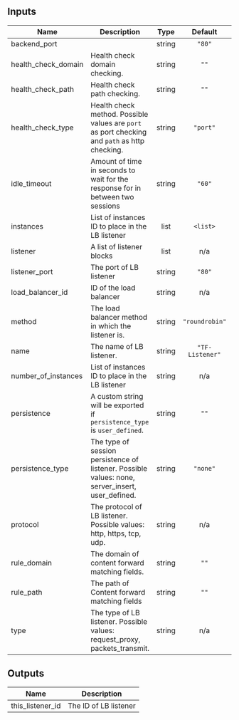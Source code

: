 ## Inputs

| Name | Description | Type | Default | Required |
|------|-------------|:----:|:-----:|:-----:|
| backend\_port |  | string | `"80"` | no |
| health\_check\_domain | Health check domain checking. | string | `""` | no |
| health\_check\_path | Health check path checking. | string | `""` | no |
| health\_check\_type | Health check method. Possible values are `port` as port checking and `path` as http checking. | string | `"port"` | no |
| idle\_timeout | Amount of time in seconds to wait for the response for in between two sessions | string | `"60"` | no |
| instances | List of instances ID to place in the LB listener | list | `<list>` | no |
| listener | A list of listener blocks | list | n/a | yes |
| listener\_port | The port of LB listener | string | `"80"` | no |
| load\_balancer\_id | ID of the load balancer | string | n/a | yes |
| method | The load balancer method in which the listener is. | string | `"roundrobin"` | no |
| name | The name of LB listener. | string | `"TF-Listener"` | no |
| number\_of\_instances | List of instances ID to place in the LB listener | string | n/a | yes |
| persistence | A custom string will be exported if `persistence_type` is `user_defined`. | string | `""` | no |
| persistence\_type | The type of session persistence of listener. Possible values: none, server_insert, user_defined. | string | `"none"` | no |
| protocol | The protocol of LB listener. Possible values: http, https, tcp, udp. | string | n/a | yes |
| rule\_domain | The domain of content forward matching fields. | string | `""` | no |
| rule\_path | The path of Content forward matching fields | string | `""` | no |
| type | The type of LB listener. Possible values: request_proxy, packets_transmit. | string | n/a | yes |

## Outputs

| Name | Description |
|------|-------------|
| this\_listener\_id | The ID of LB listener |

